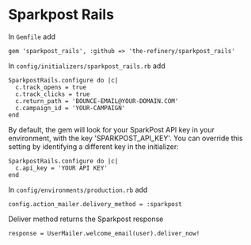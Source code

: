 # Sparkpost Rails

In `Gemfile` add

```
gem 'sparkpost_rails', :github => 'the-refinery/sparkpost_rails'
```


In `config/initializers/sparkpost_rails.rb` add

```
SparkpostRails.configure do |c|
  c.track_opens = true
  c.track_clicks = true
  c.return_path = 'BOUNCE-EMAIL@YOUR-DOMAIN.COM'
  c.campaign_id = 'YOUR-CAMPAIGN'
end
```

By default, the gem will look for your SparkPost API key in your environment, with the key
'SPARKPOST_API_KEY'.  You can override this setting by identifying a different key in the initializer:

```
SparkpostRails.configure do |c|
  c.api_key = 'YOUR API KEY'
end
```

In `config/environments/production.rb` add

```
config.action_mailer.delivery_method = :sparkpost
```

Deliver method returns the Sparkpost response
```
response = UserMailer.welcome_email(user).deliver_now!
```
